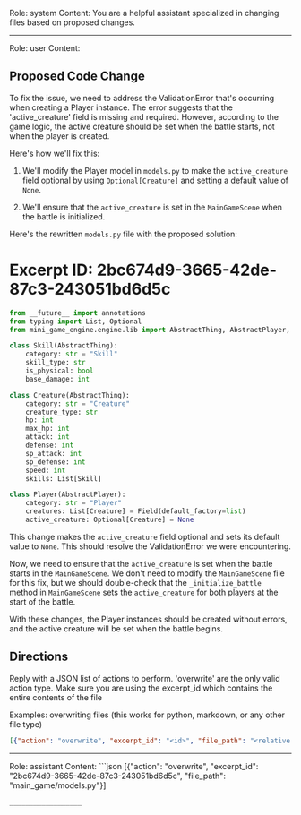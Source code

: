 Role: system
Content: You are a helpful assistant specialized in changing files based on proposed changes.
__________________
Role: user
Content: 
## Proposed Code Change
To fix the issue, we need to address the ValidationError that's occurring when creating a Player instance. The error suggests that the 'active_creature' field is missing and required. However, according to the game logic, the active creature should be set when the battle starts, not when the player is created.

Here's how we'll fix this:

1. We'll modify the Player model in `models.py` to make the `active_creature` field optional by using `Optional[Creature]` and setting a default value of `None`.

2. We'll ensure that the `active_creature` is set in the `MainGameScene` when the battle is initialized.

Here's the rewritten `models.py` file with the proposed solution:

# Excerpt ID: 2bc674d9-3665-42de-87c3-243051bd6d5c
```python main_game/models.py
from __future__ import annotations
from typing import List, Optional
from mini_game_engine.engine.lib import AbstractThing, AbstractPlayer, Field

class Skill(AbstractThing):
    category: str = "Skill"
    skill_type: str
    is_physical: bool
    base_damage: int

class Creature(AbstractThing):
    category: str = "Creature"
    creature_type: str
    hp: int
    max_hp: int
    attack: int
    defense: int
    sp_attack: int
    sp_defense: int
    speed: int
    skills: List[Skill]

class Player(AbstractPlayer):
    category: str = "Player"
    creatures: List[Creature] = Field(default_factory=list)
    active_creature: Optional[Creature] = None
```

This change makes the `active_creature` field optional and sets its default value to `None`. This should resolve the ValidationError we were encountering.

Now, we need to ensure that the `active_creature` is set when the battle starts in the `MainGameScene`. We don't need to modify the `MainGameScene` file for this fix, but we should double-check that the `_initialize_battle` method in `MainGameScene` sets the `active_creature` for both players at the start of the battle.

With these changes, the Player instances should be created without errors, and the active creature will be set when the battle begins.

## Directions
Reply with a JSON list of actions to perform. 'overwrite' are the only valid action type. 
Make sure you are using the excerpt_id which contains the entire contents of the file

Examples:
overwriting files (this works for python, markdown, or any other file type)
```json output_example1
[{"action": "overwrite", "excerpt_id": "<id>", "file_path": "<relative file path>"}]
```

__________________
Role: assistant
Content: ```json
[{"action": "overwrite", "excerpt_id": "2bc674d9-3665-42de-87c3-243051bd6d5c", "file_path": "main_game/models.py"}]
```
__________________
